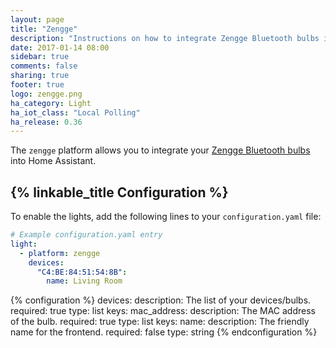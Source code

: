 ```yaml
---
layout: page
title: "Zengge"
description: "Instructions on how to integrate Zengge Bluetooth bulbs into Home Assistant."
date: 2017-01-14 08:00
sidebar: true
comments: false
sharing: true
footer: true
logo: zengge.png
ha_category: Light
ha_iot_class: "Local Polling"
ha_release: 0.36
---
```


The `zengge` platform allows you to integrate your [Zengge Bluetooth bulbs](http://www.zengge.com/) into Home Assistant.

## {% linkable_title Configuration %}

To enable the lights, add the following lines to your `configuration.yaml` file:

```yaml
# Example configuration.yaml entry
light:
  - platform: zengge
    devices:
      "C4:BE:84:51:54:8B":
        name: Living Room
```

{% configuration %}
devices:
  description: The list of your devices/bulbs.
  required: true
  type: list
  keys:
    mac_address:
      description: The MAC address of the bulb.
      required: true
      type: list
      keys:
        name:
          description: The friendly name for the frontend.
          required: false
          type: string
{% endconfiguration %}

